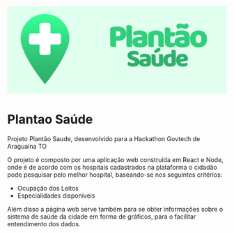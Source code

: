 ![Plantão Saúde Banner](/Banner_github.png)
# Plantao Saúde
 Projeto Plantão Saude, desenvolvido para a Hackathon Govtech de Araguaína TO

O projeto é composto por uma aplicação web construída em React e Node, onde é de acordo com os hospitais cadastrados na plataforma o cidadão pode pesquisar pelo melhor hospital, baseando-se nos seguintes critérios:
* Ocupação dos Leitos
* Especialidades disponíveis

Além disso a página web serve também para se obter informações sobre o sistema de saúde da cidade em forma de gráficos, para o facilitar entendimento dos dados.